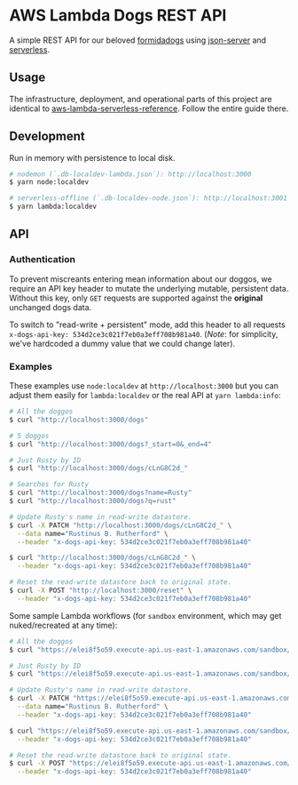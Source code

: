 AWS Lambda Dogs REST API
========================

A simple REST API for our beloved [formidadogs][] using [json-server][] and [serverless][].

## Usage

The infrastructure, deployment, and operational parts of this project are identical to [aws-lambda-serverless-reference][]. Follow the entire guide there.

## Development

Run in memory with persistence to local disk.

```sh
# nodemon (`.db-localdev-lambda.json`): http://localhost:3000
$ yarn node:localdev

# serverless-offline (`.db-localdev-node.json`): http://localhost:3001
$ yarn lambda:localdev
```

## API

### Authentication

To prevent miscreants entering mean information about our doggos, we require an API key header to mutate the underlying mutable, persistent data. Without this key, only `GET` requests are supported against the **original** unchanged dogs data.

To switch to "read-write + persistent" mode, add this header to all requests `x-dogs-api-key: 534d2ce3c021f7eb0a3eff708b981a40`. (_Note_: for simplicity, we've hardcoded a dummy value that we could change later).

### Examples

These examples use `node:localdev` at `http://localhost:3000` but you can adjust them easily for `lambda:localdev` or the real API at `yarn lambda:info`:

```sh
# All the doggos
$ curl "http://localhost:3000/dogs"

# 5 doggos
$ curl "http://localhost:3000/dogs?_start=0&_end=4"

# Just Rusty by ID
$ curl "http://localhost:3000/dogs/cLnG8C2d_"

# Searches for Rusty
$ curl "http://localhost:3000/dogs?name=Rusty"
$ curl "http://localhost:3000/dogs?q=rust"

# Update Rusty's name in read-write datastore.
$ curl -X PATCH "http://localhost:3000/dogs/cLnG8C2d_" \
  --data name="Rustinus B. Rutherford" \
  --header "x-dogs-api-key: 534d2ce3c021f7eb0a3eff708b981a40"

$ curl "http://localhost:3000/dogs/cLnG8C2d_" \
  --header "x-dogs-api-key: 534d2ce3c021f7eb0a3eff708b981a40"

# Reset the read-write datastore back to original state.
$ curl -X POST "http://localhost:3000/reset" \
  --header "x-dogs-api-key: 534d2ce3c021f7eb0a3eff708b981a40"
```

Some sample Lambda workflows (for `sandbox` environment, which may get nuked/recreated at any time):

```sh
# All the doggos
$ curl "https://elei8f5o59.execute-api.us-east-1.amazonaws.com/sandbox/dogs"

# Just Rusty by ID
$ curl "https://elei8f5o59.execute-api.us-east-1.amazonaws.com/sandbox/dogs/cLnG8C2d_"

# Update Rusty's name in read-write datastore.
$ curl -X PATCH "https://elei8f5o59.execute-api.us-east-1.amazonaws.com/sandbox/dogs/cLnG8C2d_" \
  --data name="Rustinus B. Rutherford" \
  --header "x-dogs-api-key: 534d2ce3c021f7eb0a3eff708b981a40"

$ curl "https://elei8f5o59.execute-api.us-east-1.amazonaws.com/sandbox/dogs/cLnG8C2d_" \
  --header "x-dogs-api-key: 534d2ce3c021f7eb0a3eff708b981a40"

# Reset the read-write datastore back to original state.
$ curl -X POST "https://elei8f5o59.execute-api.us-east-1.amazonaws.com/sandbox/reset" \
  --header "x-dogs-api-key: 534d2ce3c021f7eb0a3eff708b981a40"
```

[formidadogs]: https://github.com/FormidableLabs/dogs
[json-server]: https://github.com/typicode/json-server
[serverless]: https://serverless.com/
[serverless-http]: https://github.com/dougmoscrop/serverless-http
[aws-lambda-serverless-reference]: https://github.com/FormidableLabs/aws-lambda-serverless-reference

